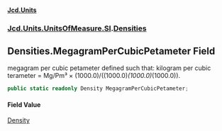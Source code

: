 #### [Jcd.Units](index 'index')
### [Jcd.Units.UnitsOfMeasure.SI](Jcd.Units.UnitsOfMeasure.SI 'Jcd.Units.UnitsOfMeasure.SI').[Densities](Densities 'Jcd.Units.UnitsOfMeasure.SI.Densities')

## Densities.MegagramPerCubicPetameter Field

megagram per cubic petameter defined such that: kilogram per cubic terameter = Mg/Pm³ ×
(1000.0)/((1000.0)*(1000.0)*(1000.0)).

```csharp
public static readonly Density MegagramPerCubicPetameter;
```

#### Field Value
[Density](Density 'Jcd.Units.UnitTypes.Density')